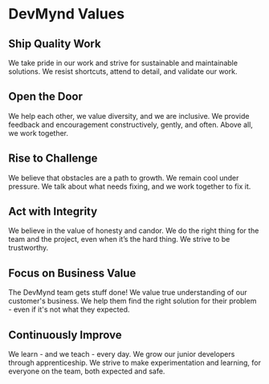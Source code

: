 # DevMynd Values

## Ship Quality Work

We take pride in our work and strive for sustainable and maintainable solutions. We resist shortcuts, attend to detail, and validate our work.

## Open the Door

We help each other, we value diversity, and we are inclusive. We provide feedback and encouragement constructively, gently, and often. Above all, we work together.

## Rise to Challenge

We believe that obstacles are a path to growth. We remain cool under pressure. We talk about what needs fixing, and we work together to fix it.

## Act with Integrity

We believe in the value of honesty and candor. We do the right thing for the team and the project, even when it’s the hard thing. We strive to be trustworthy.

## Focus on Business Value

The DevMynd team gets stuff done! We value true understanding of our customer's business. We help them find the right solution for their problem - even if it's not what they expected.

## Continuously Improve

We learn - and we teach - every day. We grow our junior developers through apprenticeship. We strive to make experimentation and learning, for everyone on the team, both expected and safe.
